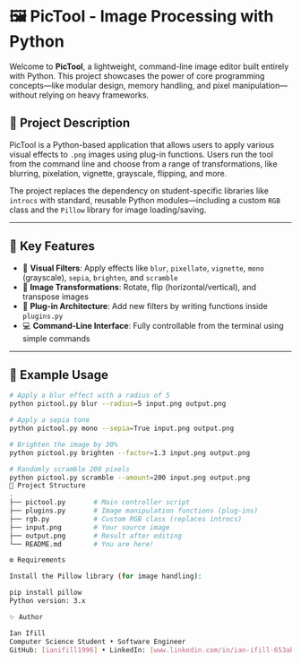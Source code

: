 # 🖼️ PicTool - Image Processing with Python

Welcome to **PicTool**, a lightweight, command-line image editor built entirely with Python. This project showcases the power of core programming concepts—like modular design, memory handling, and pixel manipulation—without relying on heavy frameworks.

## 📌 Project Description

PicTool is a Python-based application that allows users to apply various visual effects to `.png` images using plug-in functions. Users run the tool from the command line and choose from a range of transformations, like blurring, pixelation, vignette, grayscale, flipping, and more.

The project replaces the dependency on student-specific libraries like `introcs` with standard, reusable Python modules—including a custom `RGB` class and the `Pillow` library for image loading/saving.

---

## 🧠 Key Features

- 🎨 **Visual Filters**: Apply effects like `blur`, `pixellate`, `vignette`, `mono` (grayscale), `sepia`, `brighten`, and `scramble`
- 🔁 **Image Transformations**: Rotate, flip (horizontal/vertical), and transpose images
- 🔌 **Plug-in Architecture**: Add new filters by writing functions inside `plugins.py`
- 💻 **Command-Line Interface**: Fully controllable from the terminal using simple commands

---

## 🚀 Example Usage

```bash
# Apply a blur effect with a radius of 5
python pictool.py blur --radius=5 input.png output.png

# Apply a sepia tone
python pictool.py mono --sepia=True input.png output.png

# Brighten the image by 30%
python pictool.py brighten --factor=1.3 input.png output.png

# Randomly scramble 200 pixels
python pictool.py scramble --amount=200 input.png output.png
🧱 Project Structure
.
├── pictool.py       # Main controller script
├── plugins.py       # Image manipulation functions (plug-ins)
├── rgb.py           # Custom RGB class (replaces introcs)
├── input.png        # Your source image
├── output.png       # Result after editing
└── README.md        # You are here!

⚙️ Requirements

Install the Pillow library (for image handling):

pip install pillow
Python version: 3.x

✨ Author

Ian Ifill
Computer Science Student • Software Engineer
GitHub: [ianifill1996] • LinkedIn: [www.linkedin.com/in/ian-ifill-653ab3231]





